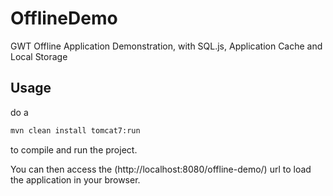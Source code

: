 OfflineDemo
===========

GWT Offline Application Demonstration, with SQL.js, Application Cache and Local Storage

## Usage

do a 

```bash
mvn clean install tomcat7:run
```

to compile and run the project.

You can then access the (http://localhost:8080/offline-demo/) url to load the application in your browser.
